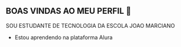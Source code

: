 ## BOAS VINDAS AO MEU PERFIL 🦈

SOU ESTUDANTE DE TECNOLOGIA DA ESCOLA JOAO MARCIANO 

- Estou aprendendo na plataforma Alura
  
